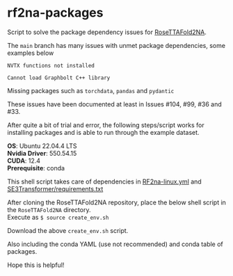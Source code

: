 # rf2na-packages
Script to solve the package dependency issues for [RoseTTAFold2NA](https://github.com/uw-ipd/RoseTTAFold2NA).

The `main` branch has many issues with unmet package dependencies, some examples below

`NVTX functions not installed`

`Cannot load Graphbolt C++ library`

Missing packages such as `torchdata`, `pandas` and `pydantic` 

These issues have been documented at least in Issues #104, #99, #36 and #33.

After quite a bit of trial and error, the following steps/script works for installing packages and is able to run through the example dataset.

**OS**: Ubuntu 22.04.4 LTS  
**Nvidia Driver**: 550.54.15  
**CUDA**: 12.4  
**Prerequisite**: conda  

This shell script takes care of dependencies in [RF2na-linux.yml](https://github.com/uw-ipd/RoseTTAFold2NA/blob/main/RF2na-linux.yml) and [SE3Transformer/requirements.txt](https://github.com/uw-ipd/RoseTTAFold2NA/blob/main/SE3Transformer/requirements.txt)

After cloning the RoseTTAFold2NA repository, place the below shell script in the `RoseTTAFold2NA` directory.  
Execute as `$ source create_env.sh`

Download the above `create_env.sh` script.

Also including the conda YAML (use not recommended) and conda table of packages.

Hope this is helpful!


 


